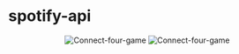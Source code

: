 # spotify-api
<p align="center">
  <img src="images/Screenshot.png"  title="Connect-four-game">
  
  <img src="images/Screenshot2.png"  title="Connect-four-game">
  
</p>
